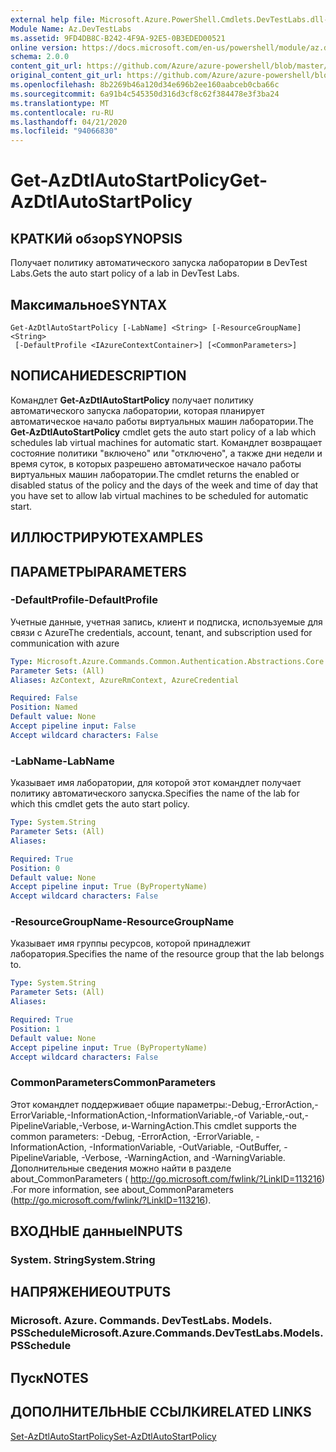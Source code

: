 ```yaml
---
external help file: Microsoft.Azure.PowerShell.Cmdlets.DevTestLabs.dll-Help.xml
Module Name: Az.DevTestLabs
ms.assetid: 9FD4DB8C-B242-4F9A-92E5-0B3EDED00521
online version: https://docs.microsoft.com/en-us/powershell/module/az.devtestlabs/get-azdtlautostartpolicy
schema: 2.0.0
content_git_url: https://github.com/Azure/azure-powershell/blob/master/src/DevTestLabs/DevTestLabs/help/Get-AzDtlAutoStartPolicy.md
original_content_git_url: https://github.com/Azure/azure-powershell/blob/master/src/DevTestLabs/DevTestLabs/help/Get-AzDtlAutoStartPolicy.md
ms.openlocfilehash: 8b2269b46a120d34e696b2ee160aabceb0cba66c
ms.sourcegitcommit: 6a91b4c545350d316d3cf8c62f384478e3f3ba24
ms.translationtype: MT
ms.contentlocale: ru-RU
ms.lasthandoff: 04/21/2020
ms.locfileid: "94066830"
---
```

# <span data-ttu-id="4a57f-101">Get-AzDtlAutoStartPolicy</span><span class="sxs-lookup"><span data-stu-id="4a57f-101">Get-AzDtlAutoStartPolicy</span></span>

## <span data-ttu-id="4a57f-102">КРАТКИй обзор</span><span class="sxs-lookup"><span data-stu-id="4a57f-102">SYNOPSIS</span></span>
<span data-ttu-id="4a57f-103">Получает политику автоматического запуска лаборатории в DevTest Labs.</span><span class="sxs-lookup"><span data-stu-id="4a57f-103">Gets the auto start policy of a lab in DevTest Labs.</span></span>

## <span data-ttu-id="4a57f-104">Максимальное</span><span class="sxs-lookup"><span data-stu-id="4a57f-104">SYNTAX</span></span>

```
Get-AzDtlAutoStartPolicy [-LabName] <String> [-ResourceGroupName] <String>
 [-DefaultProfile <IAzureContextContainer>] [<CommonParameters>]
```

## <span data-ttu-id="4a57f-105">NОПИСАНИЕ</span><span class="sxs-lookup"><span data-stu-id="4a57f-105">DESCRIPTION</span></span>
<span data-ttu-id="4a57f-106">Командлет **Get-AzDtlAutoStartPolicy** получает политику автоматического запуска лаборатории, которая планирует автоматическое начало работы виртуальных машин лаборатории.</span><span class="sxs-lookup"><span data-stu-id="4a57f-106">The **Get-AzDtlAutoStartPolicy** cmdlet gets the auto start policy of a lab which schedules lab virtual machines for automatic start.</span></span>
<span data-ttu-id="4a57f-107">Командлет возвращает состояние политики "включено" или "отключено", а также дни недели и время суток, в которых разрешено автоматическое начало работы виртуальных машин лаборатории.</span><span class="sxs-lookup"><span data-stu-id="4a57f-107">The cmdlet returns the enabled or disabled status of the policy and the days of the week and time of day that you have set to allow lab virtual machines to be scheduled for automatic start.</span></span>

## <span data-ttu-id="4a57f-108">ИЛЛЮСТРИРУЮТ</span><span class="sxs-lookup"><span data-stu-id="4a57f-108">EXAMPLES</span></span>

## <span data-ttu-id="4a57f-109">ПАРАМЕТРЫ</span><span class="sxs-lookup"><span data-stu-id="4a57f-109">PARAMETERS</span></span>

### <span data-ttu-id="4a57f-110">-DefaultProfile</span><span class="sxs-lookup"><span data-stu-id="4a57f-110">-DefaultProfile</span></span>
<span data-ttu-id="4a57f-111">Учетные данные, учетная запись, клиент и подписка, используемые для связи с Azure</span><span class="sxs-lookup"><span data-stu-id="4a57f-111">The credentials, account, tenant, and subscription used for communication with azure</span></span>

```yaml
Type: Microsoft.Azure.Commands.Common.Authentication.Abstractions.Core.IAzureContextContainer
Parameter Sets: (All)
Aliases: AzContext, AzureRmContext, AzureCredential

Required: False
Position: Named
Default value: None
Accept pipeline input: False
Accept wildcard characters: False
```

### <span data-ttu-id="4a57f-112">-LabName</span><span class="sxs-lookup"><span data-stu-id="4a57f-112">-LabName</span></span>
<span data-ttu-id="4a57f-113">Указывает имя лаборатории, для которой этот командлет получает политику автоматического запуска.</span><span class="sxs-lookup"><span data-stu-id="4a57f-113">Specifies the name of the lab for which this cmdlet gets the auto start policy.</span></span>

```yaml
Type: System.String
Parameter Sets: (All)
Aliases:

Required: True
Position: 0
Default value: None
Accept pipeline input: True (ByPropertyName)
Accept wildcard characters: False
```

### <span data-ttu-id="4a57f-114">-ResourceGroupName</span><span class="sxs-lookup"><span data-stu-id="4a57f-114">-ResourceGroupName</span></span>
<span data-ttu-id="4a57f-115">Указывает имя группы ресурсов, которой принадлежит лаборатория.</span><span class="sxs-lookup"><span data-stu-id="4a57f-115">Specifies the name of the resource group that the lab belongs to.</span></span>

```yaml
Type: System.String
Parameter Sets: (All)
Aliases:

Required: True
Position: 1
Default value: None
Accept pipeline input: True (ByPropertyName)
Accept wildcard characters: False
```

### <span data-ttu-id="4a57f-116">CommonParameters</span><span class="sxs-lookup"><span data-stu-id="4a57f-116">CommonParameters</span></span>
<span data-ttu-id="4a57f-117">Этот командлет поддерживает общие параметры:-Debug,-ErrorAction,-ErrorVariable,-InformationAction,-InformationVariable,-of Variable,-out,-PipelineVariable,-Verbose, и-WarningAction.</span><span class="sxs-lookup"><span data-stu-id="4a57f-117">This cmdlet supports the common parameters: -Debug, -ErrorAction, -ErrorVariable, -InformationAction, -InformationVariable, -OutVariable, -OutBuffer, -PipelineVariable, -Verbose, -WarningAction, and -WarningVariable.</span></span> <span data-ttu-id="4a57f-118">Дополнительные сведения можно найти в разделе about_CommonParameters ( http://go.microsoft.com/fwlink/?LinkID=113216) .</span><span class="sxs-lookup"><span data-stu-id="4a57f-118">For more information, see about_CommonParameters (http://go.microsoft.com/fwlink/?LinkID=113216).</span></span>

## <span data-ttu-id="4a57f-119">ВХОДНЫЕ данные</span><span class="sxs-lookup"><span data-stu-id="4a57f-119">INPUTS</span></span>

### <span data-ttu-id="4a57f-120">System. String</span><span class="sxs-lookup"><span data-stu-id="4a57f-120">System.String</span></span>

## <span data-ttu-id="4a57f-121">НАПРЯЖЕНИЕ</span><span class="sxs-lookup"><span data-stu-id="4a57f-121">OUTPUTS</span></span>

### <span data-ttu-id="4a57f-122">Microsoft. Azure. Commands. DevTestLabs. Models. PSSchedule</span><span class="sxs-lookup"><span data-stu-id="4a57f-122">Microsoft.Azure.Commands.DevTestLabs.Models.PSSchedule</span></span>

## <span data-ttu-id="4a57f-123">Пуск</span><span class="sxs-lookup"><span data-stu-id="4a57f-123">NOTES</span></span>

## <span data-ttu-id="4a57f-124">ДОПОЛНИТЕЛЬНЫЕ ССЫЛКИ</span><span class="sxs-lookup"><span data-stu-id="4a57f-124">RELATED LINKS</span></span>

[<span data-ttu-id="4a57f-125">Set-AzDtlAutoStartPolicy</span><span class="sxs-lookup"><span data-stu-id="4a57f-125">Set-AzDtlAutoStartPolicy</span></span>](./Set-AzDtlAutoStartPolicy.md)


